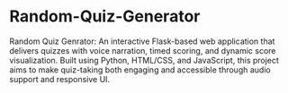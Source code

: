 # Random-Quiz-Generator
Random Quiz Genrator: An interactive Flask-based web application that delivers quizzes with voice narration, timed scoring, and dynamic score visualization. Built using Python, HTML/CSS, and JavaScript, this project aims to make quiz-taking both engaging and accessible through audio support and responsive UI.
